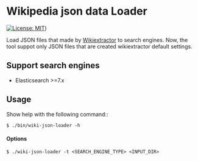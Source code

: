 # Wikipedia json data Loader

[![License: MIT](https://img.shields.io/badge/License-MIT-yellow.svg)](https://opensource.org/licenses/MIT))

Load JSON files that made by [Wikiextractor](http://medialab.di.unipi.it/wiki/Wikipedia_Extractor) to search engines.
Now, the tool suppot only JSON files that are created wikiextractor default settings.


## Support search engines

* Elasticsearch >=7.x

## Usage

Show help with the following command::
```
$ ./bin/wiki-json-loader -h
```

#### Options

```
$ ./wiki-json-loader -t <SEARCH_ENGINE_TYPE> <INPUT_DIR>
```

